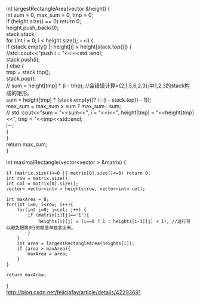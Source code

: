 int largestRectangleArea(vector<int> &height) {  
        int sum = 0, max_sum = 0, tmp = 0;  
        if (height.size() == 0) return 0;  
        height.push_back(0);  
        stack<int> stack;  
        for (int i = 0; i < height.size(); ++i) {  
            if (stack.empty() || height[i] > height[stack.top()]) {  
                //std::cout<<"push i = "<<i<<std::endl;  
                stack.push(i);  
            } else {  
                tmp = stack.top();  
                stack.pop();  
//                sum = height[tmp] * (i - tmp); //会错误计算={2,1,5,6,2,3};中1,2,3的stack构成的矩形。  
                sum = height[tmp] * (stack.empty()? i : (i - stack.top() - 1));  
                max_sum = max_sum > sum ? max_sum : sum;  
//                std::cout<<"sum = "<<sum<<", i = "<<i<<", height[tmp] = "<<height[tmp]<<", tmp = "<<tmp<<std::endl;  
                i--;  
            }  
        }  
        return max_sum;  
}  



int maximalRectangle(vector<vector<char> > &matrix) {  
  
    if (matrix.size()<=0 || matrix[0].size()<=0) return 0;  
    int row = matrix.size();  
    int col = matrix[0].size();  
    vector< vector<int> > heights(row, vector<int> col);  
  
    int maxArea = 0;  
    for(int i=0; i<row; i++){  
        for(int j=0; j<col; j++) {  
            if (matrix[i][j]=='1'){  
                heights[i][j] = (i==0 ? 1 : heights[i-1][j] + 1); //这行可以避免把第0行的赋值单独拿出来。  
            }  
        }  
        int area = largestRectangleArea(heights[i]);  
        if (area > maxArea){  
            maxArea = area;  
        }  
    }  
  
    return maxArea;  
  
}  
http://blog.csdn.net/feliciafay/article/details/42293691